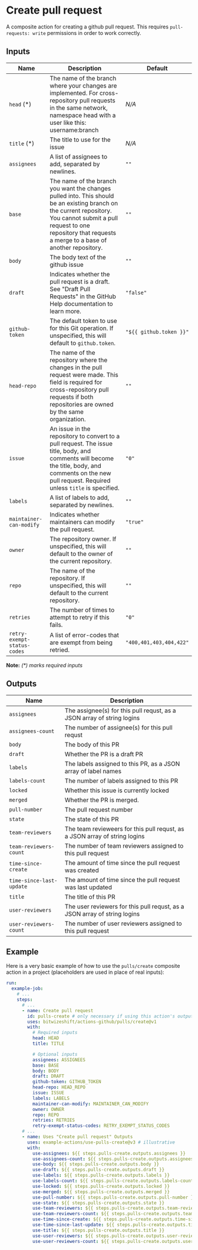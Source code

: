 # Create pull request

<!-- These docs are generated by a tool -->

A composite action for creating a github pull request.
This requires `pull-requests: write` permissions in order to work correctly.

## Inputs

| Name | Description | Default |
|------|-------------|---------|
| `head` (*) | The name of the branch where your changes are implemented. For cross-repository pull requests in the same network, namespace head with a user like this: username:branch  | _N/A_ |
| `title` (*) | The title to use for the issue | _N/A_ |
| `assignees` | A list of assignees to add, separated by newlines. | `""` |
| `base` | The name of the branch you want the changes pulled into. This should be an existing branch on the current repository. You cannot submit a pull request to one repository that requests a merge to a base of another repository.  | `""` |
| `body` | The body text of the github issue | `""` |
| `draft` | Indicates whether the pull request is a draft. See "Draft Pull Requests" in the GitHub Help documentation to learn more.  | `"false"` |
| `github-token` | The default token to use for this Git operation. If unspecified, this will default to `github.token`.  | `"${{ github.token }}"` |
| `head-repo` | The name of the repository where the changes in the pull request were made. This field is required for cross-repository pull requests if both repositories are owned by the same organization.  | `""` |
| `issue` | An issue in the repository to convert to a pull request. The issue title, body, and comments will become the title, body, and comments on the new pull request. Required unless `title` is specified.  | `"0"` |
| `labels` | A list of labels to add, separated by newlines. | `""` |
| `maintainer-can-modify` | Indicates whether maintainers can modify the pull request.  | `"true"` |
| `owner` | The repository owner. If unspecified, this will default to the owner of the current repository.  | `""` |
| `repo` | The name of the repository. If unspecified, this will default to the current repository.  | `""` |
| `retries` | The number of times to attempt to retry if this fails.  | `"0"` |
| `retry-exempt-status-codes` | A list of error-codes that are exempt from being retried.  | `"400,401,403,404,422"` |

**Note:** _(*) marks required inputs_

## Outputs

| Name | Description |
|------|-------------|
| `assignees` | The assignee(s) for this pull requst, as a JSON array of string logins |
| `assignees-count` | The number of assignee(s) for this pull requst |
| `body` | The body of this PR |
| `draft` | Whether the PR is a draft PR |
| `labels` | The labels assigned to this PR, as a JSON array of label names |
| `labels-count` | The number of labels assigned to this PR |
| `locked` | Whether this issue is currently locked |
| `merged` | Whether the PR is merged. |
| `pull-number` | The pull request number |
| `state` | The state of this PR |
| `team-reviewers` | The team revieweers for this pull requst, as a JSON array of string logins |
| `team-reviewers-count` | The number of team reviewers assigned to this pull request |
| `time-since-create` | The amount of time since the pull request was created |
| `time-since-last-update` | The amount of time since the pull request was last updated |
| `title` | The title of this PR |
| `user-reviewers` | The user reviewers for this pull requst, as a JSON array of string logins |
| `user-reviewers-count` | The number of user reviewers assigned to this pull request |

## Example

Here is a very basic example of how to use the `pulls/create` composite action
in a project (placeholders are used in place of real inputs):

```yaml
run:
  example-job:
    # ... 
    steps:
      # ... 
      - name: Create pull request
        id: pulls-create # only necessary if using this action's output(s)
        uses: bitwizeshift/actions-github/pulls/create@v1
        with:
          # Required inputs
          head: HEAD
          title: TITLE

          # Optional inputs
          assignees: ASSIGNEES
          base: BASE
          body: BODY
          draft: DRAFT
          github-token: GITHUB_TOKEN
          head-repo: HEAD_REPO
          issue: ISSUE
          labels: LABELS
          maintainer-can-modify: MAINTAINER_CAN_MODIFY
          owner: OWNER
          repo: REPO
          retries: RETRIES
          retry-exempt-status-codes: RETRY_EXEMPT_STATUS_CODES
      # ... 
      - name: Uses "Create pull request" Outputs
        uses: example-actions/use-pulls-create@v3 # illustrative
        with:
          use-assignees: ${{ steps.pulls-create.outputs.assignees }}
          use-assignees-count: ${{ steps.pulls-create.outputs.assignees-count }}
          use-body: ${{ steps.pulls-create.outputs.body }}
          use-draft: ${{ steps.pulls-create.outputs.draft }}
          use-labels: ${{ steps.pulls-create.outputs.labels }}
          use-labels-count: ${{ steps.pulls-create.outputs.labels-count }}
          use-locked: ${{ steps.pulls-create.outputs.locked }}
          use-merged: ${{ steps.pulls-create.outputs.merged }}
          use-pull-number: ${{ steps.pulls-create.outputs.pull-number }}
          use-state: ${{ steps.pulls-create.outputs.state }}
          use-team-reviewers: ${{ steps.pulls-create.outputs.team-reviewers }}
          use-team-reviewers-count: ${{ steps.pulls-create.outputs.team-reviewers-count }}
          use-time-since-create: ${{ steps.pulls-create.outputs.time-since-create }}
          use-time-since-last-update: ${{ steps.pulls-create.outputs.time-since-last-update }}
          use-title: ${{ steps.pulls-create.outputs.title }}
          use-user-reviewers: ${{ steps.pulls-create.outputs.user-reviewers }}
          use-user-reviewers-count: ${{ steps.pulls-create.outputs.user-reviewers-count }}
```
